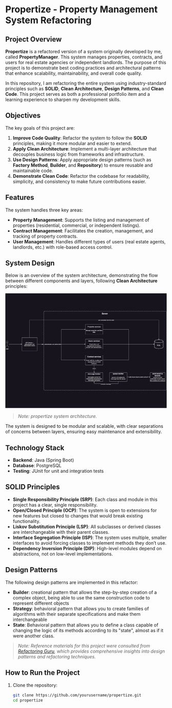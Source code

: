 ﻿# Propertize - Property Management System Refactoring

## Project Overview

**Propertize** is a refactored version of a system originally developed by me, called **PropertyManager**. This system manages properties, contracts, and users for real estate agencies or independent landlords. The purpose of this project is to demonstrate best coding practices and architectural patterns that enhance scalability, maintainability, and overall code quality.

In this repository, I am refactoring the entire system using industry-standard principles such as **SOLID**, **Clean Architecture**, **Design Patterns**, and **Clean Code**. This project serves as both a professional portfolio item and a learning experience to sharpen my development skills.

## Objectives

The key goals of this project are:

1. **Improve Code Quality**: Refactor the system to follow the **SOLID** principles, making it more modular and easier to extend.
2. **Apply Clean Architecture**: Implement a multi-layer architecture that decouples business logic from frameworks and infrastructure.
3. **Use Design Patterns**: Apply appropriate design patterns (such as **Factory Method**, **Builder**, and **Repository**) to ensure reusable and maintainable code.
4. **Demonstrate Clean Code**: Refactor the codebase for readability, simplicity, and consistency to make future contributions easier.

## Features

The system handles three key areas:

- **Property Management**: Supports the listing and management of properties (residential, commercial, or independent listings).
- **Contract Management**: Facilitates the creation, management, and tracking of property contracts.
- **User Management**: Handles different types of users (real estate agents, landlords, etc.) with role-based access control.

## System Design

Below is an overview of the system architecture, demonstrating the flow between different components and layers, following **Clean Architecture** principles:

![System Design](src\main\resources\templates\System_Design.png)

> *Note: propertize system architecture.*

The system is designed to be modular and scalable, with clear separations of concerns between layers, ensuring easy maintenance and extensibility.

## Technology Stack

- **Backend**: Java (Spring Boot)
- **Database**: PostgreSQL
- **Testing**: JUnit for unit and integration tests

## SOLID Principles

- **Single Responsibility Principle (SRP)**: Each class and module in this project has a clear, single responsibility.
- **Open/Closed Principle (OCP)**: The system is open to extensions for new features but closed to changes that would break existing functionality.
- **Liskov Substitution Principle (LSP)**: All subclasses or derived classes are interchangeable with their parent classes.
- **Interface Segregation Principle (ISP)**: The system uses multiple, smaller interfaces to avoid forcing classes to implement methods they don’t use.
- **Dependency Inversion Principle (DIP)**: High-level modules depend on abstractions, not on low-level implementations.

## Design Patterns

The following design patterns are implemented in this refactor:

- **Builder**: creational pattern that allows the step-by-step creation of a complex object, being able to use the same construction code to represent different objects
- **Strategy**: behavioral pattern that allows you to create families of algorithms with their separate specifications and make them interchangeable
- **State**: Behavioral pattern that allows you to define a class capable of changing the logic of its methods according to its "state", almost as if it were another class.

> *Note: Reference materials for this project were consulted from [Refactoring Guru](https://refactoring.guru/pt-br), which provides comprehensive insights into design patterns and refactoring techniques.*

## How to Run the Project

1. Clone the repository:
   ```bash
   git clone https://github.com/yourusername/propertize.git
   cd propertize



